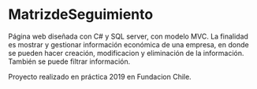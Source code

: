 # MatrizdeSeguimiento
Página web diseñada con C# y SQL server, con modelo MVC. La finalidad es mostrar y gestionar información económica de una empresa, en donde se pueden hacer creación, modificacion y eliminación de la información. También se puede filtrar información.

Proyecto realizado en práctica 2019 en Fundacion Chile.
